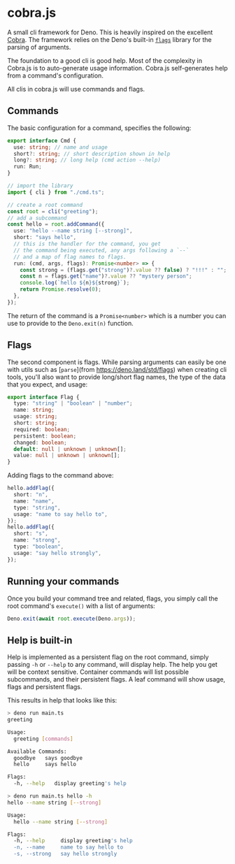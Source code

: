 # cobra.js

A small cli framework for Deno. This is heavily inspired on the excellent
[Cobra](https://github.com/spf13/cobra). The framework relies on the Deno's
built-in [`flags`](https://deno.land/std/flags) library for the parsing of
arguments.

The foundation to a good cli is good help. Most of the complexity in Cobra.js is
to auto-generate usage information. Cobra.js self-generates help from a
command's configuration.

All clis in cobra.js will use commands and flags.

## Commands

The basic configuration for a command, specifies the following:

```typescript
export interface Cmd {
  use: string; // name and usage
  short?: string; // short description shown in help
  long?: string; // long help (cmd action --help)
  run: Run;
}
```

```typescript
// import the library
import { cli } from "./cmd.ts";

// create a root command
const root = cli("greeting");
// add a subcommand
const hello = root.addCommand({
  use: "hello --name string [--strong]",
  short: "says hello",
  // this is the handler for the command, you get
  // the command being executed, any args following a `--`
  // and a map of flag names to flags.
  run: (cmd, args, flags): Promise<number> => {
    const strong = (flags.get("strong")?.value ?? false) ? "!!!" : "";
    const n = flags.get("name")?.value ?? "mystery person";
    console.log(`hello ${n}${strong}`);
    return Promise.resolve(0);
  },
});
```

The return of the command is a `Promise<number>` which is a number you can use
to provide to the `Deno.exit(n)` function.

## Flags

The second component is flags. While parsing arguments can easily be one with
utils such as [`parse`](from https://deno.land/std/flags) when creating cli
tools, you'll also want to provide long/short flag names, the type of the data
that you expect, and usage:

```typescript
export interface Flag {
  type: "string" | "boolean" | "number";
  name: string;
  usage: string;
  short: string;
  required: boolean;
  persistent: boolean;
  changed: boolean;
  default: null | unknown | unknown[];
  value: null | unknown | unknown[];
}
```

Adding flags to the command above:

```typescript
hello.addFlag({
  short: "n",
  name: "name",
  type: "string",
  usage: "name to say hello to",
});
hello.addFlag({
  short: "s",
  name: "strong",
  type: "boolean",
  usage: "say hello strongly",
});
```

## Running your commands

Once you build your command tree and related, flags, you simply call the root
command's `execute()` with a list of arguments:

```typescript
Deno.exit(await root.execute(Deno.args));
```

## Help is built-in

Help is implemented as a persistent flag on the root command, simply passing
`-h` or `--help` to any command, will display help. The help you get will be
context sensitive. Container commands will list possible subcommands, and their
persistent flags. A leaf command will show usage, flags and persistent flags.

This results in help that looks like this:

```bash
> deno run main.ts
greeting

Usage:
  greeting [commands]

Available Commands:
  goodbye   says goodbye
  hello     says hello

Flags:
  -h, --help   display greeting's help
```

```bash
> deno run main.ts hello -h
hello --name string [--strong]

Usage:
  hello --name string [--strong]

Flags:
  -h, --help     display greeting's help
  -n, --name     name to say hello to
  -s, --strong   say hello strongly
```
